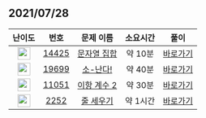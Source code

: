 ## 2021/07/28
| 난이도 | 번호 | 문제 이름 | 소요시간 | 풀이 
|:------:|:----:|:---------:|:------:|:------:|
| <img height="25px" width="25px" src="https://static.solved.ac/tier_small/8.svg"/> | [14425](https://www.acmicpc.net/problem/14425) | [문자열 집합](https://www.acmicpc.net/problem/14425) | 약 10분 | [바로가기](https://github.com/MinsangKong/DailyProblem/blob/main/07-28/1.py)| 
| <img height="25px" width="25px" src="https://static.solved.ac/tier_small/9.svg"/> | [19699](https://www.acmicpc.net/problem/19699) | [소-난다!](https://www.acmicpc.net/problem/19699) | 약 40분 | [바로가기](https://github.com/MinsangKong/DailyProblem/blob/main/07-28/2.py)|
| <img height="25px" width="25px" src="https://static.solved.ac/tier_small/10.svg"/> | [11051](https://www.acmicpc.net/problem/11051) | [이항 계수 2](https://www.acmicpc.net/problem/11051) | 약 30분 | [바로가기](https://github.com/MinsangKong/DailyProblem/blob/main/07-28/3.py)| 
| <img height="25px" width="25px" src="https://static.solved.ac/tier_small/14.svg"/> | [2252](https://www.acmicpc.net/problem/2252) | [줄 세우기](https://www.acmicpc.net/problem/2252) | 약 1시간 | [바로가기](https://github.com/MinsangKong/DailyProblem/blob/main/07-28/4.py)|